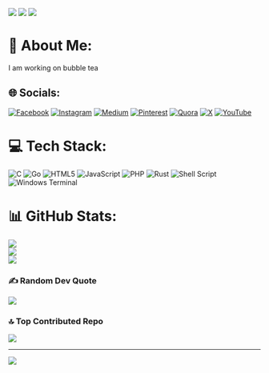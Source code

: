 
<a href="https://www.youtube.com/channel/UCiplAqC9AwtGGxXU3WQy8pw"><img src="https://img.shields.io/badge/YouTube-FF0000?style=for-the-badge&logo=youtube&logoColor=white"></a>
<a href="https://www.facebook.com/princekrvert" > <img src="https://img.shields.io/badge/Facebook-1877F2?style=for-the-badge&logo=facebook&logoColor=white" ></a>
<a href="https://www.instagram.com/princekrvert/"> <img src="https://img.shields.io/badge/Instagram-E4405F?style=for-the-badge&logo=instagram&logoColor=white"></a>
# 💫 About Me:
I am working on bubble tea<br>


## 🌐 Socials:
[![Facebook](https://img.shields.io/badge/Facebook-%231877F2.svg?logo=Facebook&logoColor=white)](https://facebook.com/Princekrvert ) [![Instagram](https://img.shields.io/badge/Instagram-%23E4405F.svg?logo=Instagram&logoColor=white)](https://instagram.com/Princekrvert ) [![Medium](https://img.shields.io/badge/Medium-12100E?logo=medium&logoColor=white)](https://medium.com/@Princekrvert ) [![Pinterest](https://img.shields.io/badge/Pinterest-%23E60023.svg?logo=Pinterest&logoColor=white)](https://pinterest.com/Princekrvert ) [![Quora](https://img.shields.io/badge/Quora-%23B92B27.svg?logo=Quora&logoColor=white)](https://quora.com/profile/Princekrvert ) [![X](https://img.shields.io/badge/X-black.svg?logo=X&logoColor=white)](https://x.com/Princekrvert ) [![YouTube](https://img.shields.io/badge/YouTube-%23FF0000.svg?logo=YouTube&logoColor=white)](https://youtube.com/@UCiplAqC9AwtGGxXU3WQy8pw) 

# 💻 Tech Stack:
![C](https://img.shields.io/badge/c-%2300599C.svg?style=for-the-badge&logo=c&logoColor=white) ![Go](https://img.shields.io/badge/go-%2300ADD8.svg?style=for-the-badge&logo=go&logoColor=white) ![HTML5](https://img.shields.io/badge/html5-%23E34F26.svg?style=for-the-badge&logo=html5&logoColor=white) ![JavaScript](https://img.shields.io/badge/javascript-%23323330.svg?style=for-the-badge&logo=javascript&logoColor=%23F7DF1E) ![PHP](https://img.shields.io/badge/php-%23777BB4.svg?style=for-the-badge&logo=php&logoColor=white) ![Rust](https://img.shields.io/badge/rust-%23000000.svg?style=for-the-badge&logo=rust&logoColor=white) ![Shell Script](https://img.shields.io/badge/shell_script-%23121011.svg?style=for-the-badge&logo=gnu-bash&logoColor=white) ![Windows Terminal](https://img.shields.io/badge/Windows%20Terminal-%234D4D4D.svg?style=for-the-badge&logo=windows-terminal&logoColor=white)
# 📊 GitHub Stats:
![](https://github-readme-stats.vercel.app/api?username=Princekrvert&theme=dark&hide_border=false&include_all_commits=false&count_private=false)<br/>
![](https://github-readme-streak-stats.herokuapp.com/?user=Princekrvert&theme=dark&hide_border=false)<br/>
![](https://github-readme-stats.vercel.app/api/top-langs/?username=Princekrvert&theme=dark&hide_border=false&include_all_commits=false&count_private=false&layout=compact)

### ✍️ Random Dev Quote
![](https://quotes-github-readme.vercel.app/api?type=horizontal&theme=radical)

### 🔝 Top Contributed Repo
![](https://github-contributor-stats.vercel.app/api?username=Princekrvert&limit=5&theme=dark&combine_all_yearly_contributions=true)

---
[![](https://visitcount.itsvg.in/api?id=Princekrvert&icon=0&color=0)](https://visitcount.itsvg.in)

<!-- Proudly created with GPRM ( https://gprm.itsvg.in ) -->


